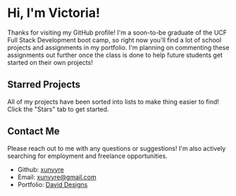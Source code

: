 # Hi, I'm Victoria!
Thanks for visiting my GitHub profile! I'm a soon-to-be graduate of the UCF Full Stack Development boot camp,
so right now you'll find a lot of school projects and assignments in my portfolio. I'm planning on commenting these assignments out further
once the class is done to help future students get started on their own projects!

## Starred Projects
All of my projects have been sorted into lists to make thing easier to find! Click the "Stars" tab to get started.

## Contact Me
Please reach out to me with any questions or suggestions! I'm also actively searching for employment and freelance opportunities.
* Github: [xunvyre](https://github.com/xunvyre/)
* Email: xunvyre@gmail.com
* Portfolio: [David Designs](https://xunvyre.github.io/david-portfolio/)

<!---
xunvyre/xunvyre is a ✨ special ✨ repository because its `README.md` (this file) appears on your GitHub profile.
You can click the Preview link to take a look at your changes.
--->
